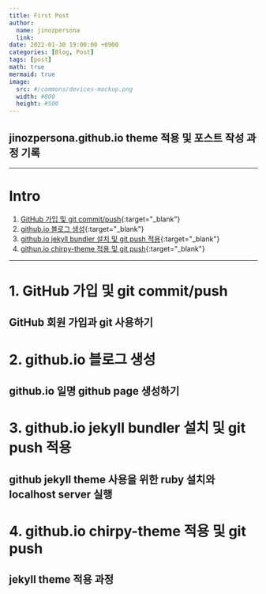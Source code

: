 ```yaml
---
title: First Post
author:
  name: jinozpersona
  link: 
date: 2022-01-30 19:00:00 +0900
categories: [Blog, Post]
tags: [post]
math: true
mermaid: true
image:
  src: #/commons/devices-mockup.png
  width: #800
  height: #500
---
```


jinozpersona.github.io theme 적용 및 포스트 작성 과정 기록
---------------------------------------------------

***

# Intro
1. [GitHub 가입 및 git commit/push](<https://jinozblog.tistory.com/122?category=1074513>){:target="_blank"}
2. [github.io 블로그 생성](<https://jinozblog.tistory.com/123?category=1074513>){:target="_blank"}
3. [github.io jekyll bundler 설치 및 git push 적용](<https://jinozblog.tistory.com/125?category=1074513>){:target="_blank"}
4. [githun.io chirpy-theme 적용 및 git push](<https://jinozblog.tistory.com/126?category=1074513>){:target="_blank"}

***

# 1. GitHub 가입 및 git commit/push
## GitHub 회원 가입과 git 사용하기



# 2. github.io 블로그 생성
## github.io 일명 github page 생성하기



# 3. github.io jekyll bundler 설치 및 git push 적용
## github jekyll theme 사용을 위한 ruby 설치와 localhost server 실행



# 4. github.io chirpy-theme 적용 및 git push
## jekyll theme 적용 과정


